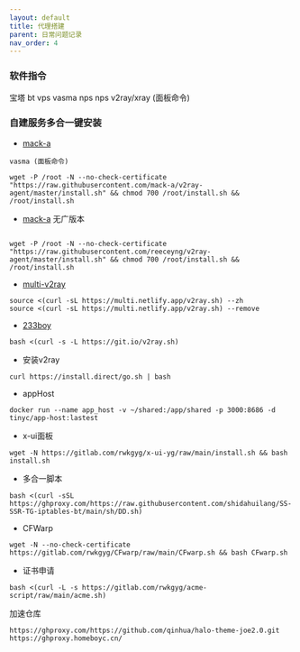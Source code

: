 ```yaml
---
layout: default
title: 代理搭建
parent: 日常问题记录
nav_order: 4
---
```


### 软件指令
宝塔 bt
vps vasma
nps nps
v2ray/xray  (面板命令)
### 自建服务多合一键安装

- [mack-a](https://github.com/mack-a/v2ray-agent)
```shell
vasma (面板命令) 

wget -P /root -N --no-check-certificate "https://raw.githubusercontent.com/mack-a/v2ray-agent/master/install.sh" && chmod 700 /root/install.sh && /root/install.sh
```

- [mack-a](https://github.com/mack-a/v2ray-agent) 无广版本
```shell

wget -P /root -N --no-check-certificate "https://raw.githubusercontent.com/reeceyng/v2ray-agent/master/install.sh" && chmod 700 /root/install.sh && /root/install.sh
```


- [multi-v2ray](https://github.com/Jrohy/multi-v2ray)
```shell
source <(curl -sL https://multi.netlify.app/v2ray.sh) --zh
source <(curl -sL https://multi.netlify.app/v2ray.sh) --remove
```

- [233boy](https://github.com/233boy/v2ray/wiki/V2Ray%E6%90%AD%E5%BB%BA%E8%AF%A6%E7%BB%86%E5%9B%BE%E6%96%87%E6%95%99%E7%A8%8B) 
``` shell
bash <(curl -s -L https://git.io/v2ray.sh)
```

-  安装v2ray

```shell
curl https://install.direct/go.sh | bash
```

- appHost 
```shell
docker run --name app_host -v ~/shared:/app/shared -p 3000:8686 -d tinyc/app-host:lastest
```
- x-ui面板
```shell
wget -N https://gitlab.com/rwkgyg/x-ui-yg/raw/main/install.sh && bash install.sh
```
* 多合一脚本
```shell
bash <(curl -sSL https://ghproxy.com/https://raw.githubusercontent.com/shidahuilang/SS-SSR-TG-iptables-bt/main/sh/DD.sh)
```
* CFWarp
```shell
wget -N --no-check-certificate https://gitlab.com/rwkgyg/CFwarp/raw/main/CFwarp.sh && bash CFwarp.sh
```

* 证书申请
``` shell
bash <(curl -L -s https://gitlab.com/rwkgyg/acme-script/raw/main/acme.sh)
```
加速仓库

```
https://ghproxy.com/https://github.com/qinhua/halo-theme-joe2.0.git
https://ghproxy.homeboyc.cn/ 
```
